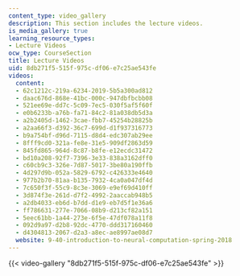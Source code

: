 ```yaml
---
content_type: video_gallery
description: This section includes the lecture videos.
is_media_gallery: true
learning_resource_types:
- Lecture Videos
ocw_type: CourseSection
title: Lecture Videos
uid: 8db271f5-515f-975c-df06-e7c25ae543fe
videos:
  content:
  - 62c1212c-219a-6234-2019-5b5a300ad812
  - daac676d-868e-41bc-000c-947dbfbcbb08
  - 521ee69e-dd7c-5c09-7ec5-030f5af5f60f
  - e0b6233b-a76b-fa71-84c2-81a038db5d3a
  - a2b2405d-1462-3cae-fbb7-45254b28825b
  - a2aa66f3-d392-36c7-699d-d1f937316773
  - b9a754bf-d96d-7115-d8d4-edc307ab29ee
  - 8fff9cd0-321a-fe8e-31e5-909df2863d59
  - 845fd865-964d-8c87-b8fe-e12ecdc31472
  - bd10a208-92f7-7396-3e33-838a3162dff0
  - c60cb9c3-326e-7d87-5017-3be80a190ffb
  - 4d297d9b-052a-5829-6792-c426333e4640
  - 977b2b70-81aa-b135-7932-4ca0a047df4d
  - 7c650f3f-55c9-8c3e-3069-e9ef69d410ff
  - 3d874f3e-261d-d7f2-4992-2aaccab948b5
  - a2db4033-eb6d-b7dd-d1e9-eb7d5f1e36a6
  - ff786631-277e-7066-08b9-d213cf82a151
  - 5eec61bb-1a44-273e-6f5e-47df078a11f8
  - 092d9a97-d2b8-92dc-4770-ddd317160460
  - d4304813-2067-d2a3-a8ec-ae8997ae08d7
  website: 9-40-introduction-to-neural-computation-spring-2018
---
```



{{< video-gallery "8db271f5-515f-975c-df06-e7c25ae543fe" >}}

